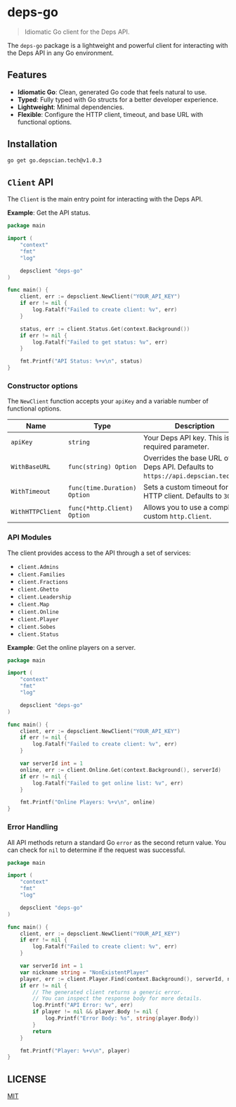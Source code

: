 # deps-go

> Idiomatic Go client for the Deps API.

The `deps-go` package is a lightweight and powerful client for interacting with the Deps API in any Go environment.

## Features

- **Idiomatic Go**: Clean, generated Go code that feels natural to use.
- **Typed**: Fully typed with Go structs for a better developer experience.
- **Lightweight**: Minimal dependencies.
- **Flexible**: Configure the HTTP client, timeout, and base URL with functional options.

## Installation

```sh
go get go.depscian.tech@v1.0.3
```

## `Client` API

The `Client` is the main entry point for interacting with the Deps API.

**Example**: Get the API status.

```go
package main

import (
	"context"
	"fmt"
	"log"

	depsclient "deps-go"
)

func main() {
	client, err := depsclient.NewClient("YOUR_API_KEY")
	if err != nil {
		log.Fatalf("Failed to create client: %v", err)
	}

	status, err := client.Status.Get(context.Background())
	if err != nil {
		log.Fatalf("Failed to get status: %v", err)
	}

	fmt.Printf("API Status: %+v\n", status)
}
```

### Constructor options

The `NewClient` function accepts your `apiKey` and a variable number of functional options.

| Name             | Type                | Description                                                                  |
| ---------------- | ------------------- | ---------------------------------------------------------------------------- |
| `apiKey`         | `string`            | Your Deps API key. This is a required parameter.                             |
| `WithBaseURL`    | `func(string) Option` | Overrides the base URL of the Deps API. Defaults to `https://api.depscian.tech/v2`. |
| `WithTimeout`    | `func(time.Duration) Option` | Sets a custom timeout for the HTTP client. Defaults to `30s`.                |
| `WithHTTPClient` | `func(*http.Client) Option` | Allows you to use a completely custom `http.Client`.                         |

### API Modules

The client provides access to the API through a set of services:

- `client.Admins`
- `client.Families`
- `client.Fractions`
- `client.Ghetto`
- `client.Leadership`
- `client.Map`
- `client.Online`
- `client.Player`
- `client.Sobes`
- `client.Status`

**Example**: Get the online players on a server.

```go
package main

import (
	"context"
	"fmt"
	"log"

	depsclient "deps-go"
)

func main() {
	client, err := depsclient.NewClient("YOUR_API_KEY")
	if err != nil {
		log.Fatalf("Failed to create client: %v", err)
	}

	var serverId int = 1
	online, err := client.Online.Get(context.Background(), serverId)
	if err != nil {
		log.Fatalf("Failed to get online list: %v", err)
	}

	fmt.Printf("Online Players: %+v\n", online)
}
```

### Error Handling

All API methods return a standard Go `error` as the second return value. You can check for `nil` to determine if the request was successful.

```go
package main

import (
	"context"
	"fmt"
	"log"

	depsclient "deps-go"
)

func main() {
	client, err := depsclient.NewClient("YOUR_API_KEY")
	if err != nil {
		log.Fatalf("Failed to create client: %v", err)
	}

	var serverId int = 1
	var nickname string = "NonExistentPlayer"
	player, err := client.Player.Find(context.Background(), serverId, nickname)
	if err != nil {
		// The generated client returns a generic error.
		// You can inspect the response body for more details.
		log.Printf("API Error: %v", err)
		if player != nil && player.Body != nil {
			log.Printf("Error Body: %s", string(player.Body))
		}
		return
	}

	fmt.Printf("Player: %+v\n", player)
}
```

## LICENSE

[MIT](LICENSE)
